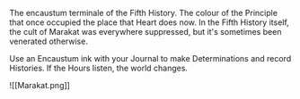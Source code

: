 The encaustum terminale of the Fifth History. The colour of the Principle that once occupied the place that Heart does now. In the Fifth History itself, the cult of Marakat was everywhere suppressed, but it's sometimes been venerated otherwise. 

Use an Encaustum ink with your Journal to make Determinations and record Histories. If the Hours listen, the world changes.

![[Marakat.png]]